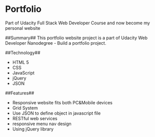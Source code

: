 # Portfolio
Part of Udacity Full Stack Web Developer Course and now become my personal website

##Summary##
This portfolio website project is a part of Udacity Web Developer Nanodegree - Build a portfolio project. 

##Technology##
* HTML 5
* CSS
* JavaScript
* jQuery
* JSON

##Features##
* Responsive website fits both PC&Mobile devices
* Grid System
* Use JSON to define object in javascript file
* RESTful web  services
* responsive menu nav design
* Using jQuery library